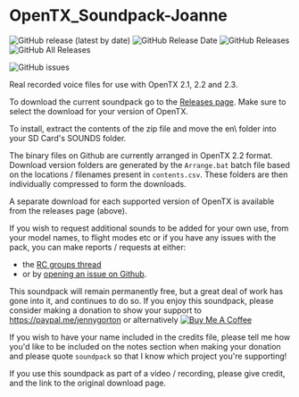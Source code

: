 # OpenTX_Soundpack-Joanne
![GitHub release (latest by date)](https://img.shields.io/github/v/release/pinkywafer/OpenTX_soundpack-Joanne)
![GitHub Release Date](https://img.shields.io/github/release-date/pinkywafer/OpenTX_soundpack-Joanne)
![GitHub Releases](https://img.shields.io/github/downloads/pinkywafer/OpenTX_soundpack-Joanne/latest/total)
![GitHub All Releases](https://img.shields.io/github/downloads/pinkywafer/OpenTX_soundpack-Joanne/total)

![GitHub issues](https://img.shields.io/github/issues/pinkywafer/OpenTX_soundpack-Joanne)

Real recorded voice files for use with OpenTX 2.1, 2.2 and 2.3.

To download the current soundpack go to the
[Releases page](https://github.com/pinkywafer/OpenTX_soundpack-Joanne/releases).
Make sure to select the download for your version of OpenTX.

To install, extract the contents of the zip file and move the en\ folder into your SD Card's SOUNDS folder.

The binary files on Github are currently arranged in OpenTX 2.2 format.
Download version folders are generated by the `Arrange.bat` batch file based on
the locations / filenames present in `contents.csv`. These folders are then
individually compressed to form the downloads.

A separate download for each supported version of OpenTX is available from the releases page (above).

If you wish to request additional sounds to be added for your own use, from your model names, to flight modes etc
or if you have any issues with the pack, you can make reports / requests at either:
* the [RC groups thread](https://www.rcgroups.com/forums/showthread.php?2888433-OpenTX-Soundpack-Joanne)
* or by [opening an issue on Github](https://github.com/pinkywafer/OpenTX_soundpack-Joanne/issues).

This soundpack will remain permanently free, but a great deal of work has gone into it, and continues to do so.
If you enjoy this soundpack, please consider making a donation to show your support to https://paypal.me/jennygorton or alternatively [<a href="https://www.buymeacoffee.com/V3q9id4" target="_blank"><img src="https://www.buymeacoffee.com/assets/img/custom_images/purple_img.png" alt="Buy Me A Coffee" style="height: auto !important;width: auto !important;" ></a>](https://www.buymeacoffee.com/V3q9id4)

If you wish to have your name included in the credits file, please tell me how you'd like to be included on the notes section when making your donation and please quote `soundpack` so that I know which project you're supporting!

If you use this soundpack as part of a video / recording, please give credit, and the link to the original download page.
